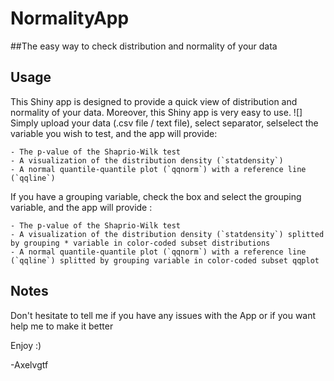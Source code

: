 # NormalityApp
##The easy way to check distribution and normality of your data
	      

## Usage

This Shiny app is designed to provide a quick view of distribution and normality of your data. Moreover, this Shiny app is very easy to use.
![]
Simply upload your data (.csv file / text file), select separator, selselect the variable you wish to test, and the app will provide:
```
- The p-value of the Shaprio-Wilk test
- A visualization of the distribution density (`statdensity`)
- A normal quantile-quantile plot (`qqnorm`) with a reference line (`qqline`)
```

If you have a grouping variable, check the box and select the grouping variable, and the app will provide :

```
- The p-value of the Shaprio-Wilk test
- A visualization of the distribution density (`statdensity`) splitted by grouping * variable in color-coded subset distributions
- A normal quantile-quantile plot (`qqnorm`) with a reference line (`qqline`) splitted by grouping variable in color-coded subset qqplot
```



	  
## Notes 
	  

Don't hesitate to tell me if you have any issues with the App or if you want help me to make it better 

Enjoy :)

-Axelvgtf
